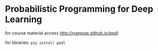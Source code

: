 # Probabilistic Programming for Deep Learning

for course material access http://rramosp.github.io/ppdl

for libraries: `pip install ppdl`
